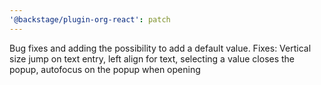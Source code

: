 ```yaml
---
'@backstage/plugin-org-react': patch
---
```


Bug fixes and adding the possibility to add a default value. Fixes: Vertical size jump on text entry, left align for text, selecting a value closes the popup, autofocus on the popup when opening
